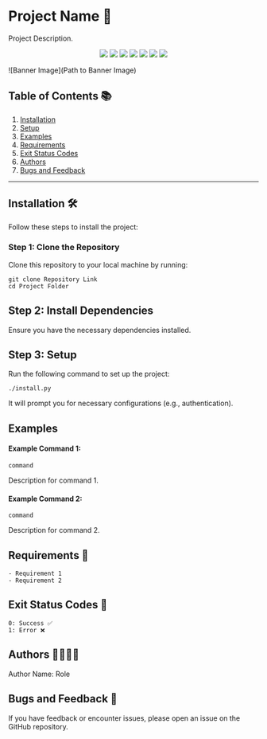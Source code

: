 # Project Name 🚀

Project Description.

<p align="center">
  <a href="Link to Contributors"><img src="Link to Contributors Badge" /></a>
  <a href="Link to Stars"><img src="Link to Stars Badge" /></a>
  <a href="Link to Forks"><img src="Link to Forks Badge" /></a>
  <a href="Link to License"><img src="Link to License Badge" /></a>
  <a href="Link to Python"><img src="Link to Python Badge" /></a>
  <a href="Link to Bash"><img src="Link to Bash Badge" /></a>
  <a href="Link to Roff"><img src="Link to Roff Badge" /></a>
</p>

![Banner Image](Path to Banner Image)

## Table of Contents 📚

1. [Installation](#installation-%EF%B8%8F)
2. [Setup](#setup)
3. [Examples](#examples)
4. [Requirements](#requirements-)
5. [Exit Status Codes](#exit-status-codes-)
6. [Authors](#authors-)
7. [Bugs and Feedback](#bugs-and-feedback-)

---

## Installation 🛠

Follow these steps to install the project:

### Step 1: Clone the Repository

Clone this repository to your local machine by running:

    git clone Repository Link
    cd Project Folder

## Step 2: Install Dependencies

Ensure you have the necessary dependencies installed.

## Step 3: Setup

Run the following command to set up the project:

    ./install.py

It will prompt you for necessary configurations (e.g., authentication).

## Examples

#### Example Command 1:

    command

Description for command 1.

#### Example Command 2:

    command

Description for command 2.

## Requirements 📌

    - Requirement 1
    - Requirement 2

## Exit Status Codes 🚦

    0: Success ✅
    1: Error ❌

## Authors 👨‍💻👩‍💻

Author Name: Role

## Bugs and Feedback 🐞

If you have feedback or encounter issues, please open an issue on the GitHub repository.
